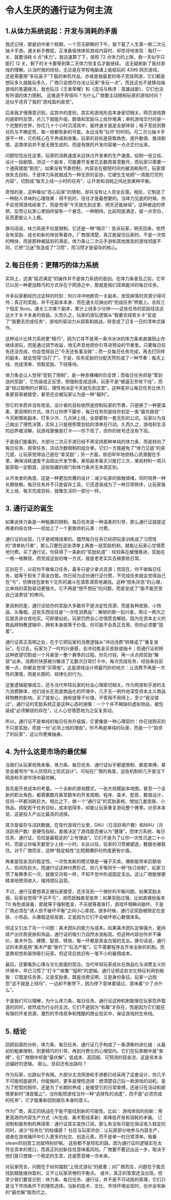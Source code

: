# 令人生厌的通行证为何主流

## 1.从体力系统说起：开发与消耗的矛盾
我还记得，那是初中某个假期，一个百无聊赖的下午。我下载了人生第一款二次元抽卡手游。通关新手教程，正准备愉快体验游戏内容时，却惊讶地发现：每打一关，就要消耗 6 点“体力”。我迅速算了下，按照 72 点体力的上限，我一天似乎只能打 12 关，剩下的关卡要等到第二天体力恢复后才能继续。
这无疑刷新了我对游戏的理解。以当时我的经验，无论是在学校电脑课上偷偷玩的 4399 网页游戏，还是需要用“多玩盒子”下载的单机作品，亦或是我最爱的电子竞技网游，它们都是想玩多久就能玩多久，厂商只会想尽办法让玩家“多玩一点”。而且这也不是移动端游戏的普遍做法，我也玩过《王者荣耀》和《混沌与秩序：英雄战歌》，它们也没有所谓的体力限制。
这难道不奇怪吗？为什么厂商要主动限制玩家的游戏时间？这似乎违背了我的“游戏盈利直觉”。

后来我才慢慢意识到，这其中的差别，其实和游戏形态本身密切相关。网页游戏靠的是即时反馈，点几下就能升级，数值和奖励马上给你堆满；单机游戏交付的是一个完整的世界，你花几十个小时沉浸其中，最终通关就是全部体验；电子竞技则靠对抗与不确定性，每一局都有新的可能，永远没有“玩尽”的时刻。可二次元抽卡手游不一样，它的核心在于养成和收集。玩家的目标是获取角色、提升数值、推进剧情，这类体验并不是无限生成的，而是有限的开发内容被一点点交付出来。

问题恰恰出在这里。玩家的消耗速度永远快过开发者的生产速度。绘制一张立绘、设计一段剧情、测试一个副本，可能要开发者花去数周甚至数月，而玩家只需要一个通宵就能“刷完”。如果没有节奏控制，内容会在极短时间内被消耗殆尽，玩家很快失去目标。于是体力系统就成为一种无奈的妥协，它硬生生地把“一周能打完的内容”，切割成“每天上线一小时的任务”，让开发和消耗之间达到某种平衡。

奇怪的是，这种看似“恶心玩家”的限制，却并没有让人完全反感。相反，它制造了一种耐人寻味的心理效果：得不到的，往往才是最想要的。当体力见底的时候，你不会觉得游戏结束了，而是觉得“今天就先到这里，明天还能继续”。这种被迫的停顿，反而让玩家心里始终留有一个悬念，一种期待。比起彻底满足，留一点空白，反而更能让人上瘾。

换句话说，体力系统不仅是限制，它还是一种“暗示”：告诉玩家，明天回来，依然会有奖励、成长和新的体验等着你。厂商很清楚，真正能留住玩家的，不是一次性的畅快，而是那种被延宕的满足。体力条让二次元手游和其他类型的游戏彻底不同，它把“沉迷”改造成了“习惯”，而习惯才是留存的核心。

## 2.每日任务：更精巧的体力系统

实际上，这类“延迟满足”的操作并不是体力系统的首创。在体力条普及之前，它早已以另一种更加精巧的方式存在于网游之中，那就是我们耳熟能详的每日任务。

许多玩家都经历过这样的时刻：你兴冲冲地刷完一关副本，发现掉落的资源少得可怜；真正的奖励，并不在副本本身，而在通关后弹出的“完成任务”界面上。击败三个指定 Boss，通关三次某个副本，累计上线多少分钟——这些任务的奖励往往远远大于关卡本身的收益。久而久之，玩家的游玩逻辑从“我要去探索关卡”变成了“我要去完成任务”，游戏的驱动力从探索和挑战，转变成了日复一日的清单式操作。

这种设计比体力系统更“精巧”，因为它并不是用一条冷冰冰的体力条来直接阻止你继续游玩，而是通过调节收益，悄无声息地把你引导进预设的节奏里。只要每日任务还没完成，你会觉得自己“今天还有事没做”；而一旦每日任务完成，再去打同样的副本，就会觉得“白打了”。于是，任务奖励的分配天然形成了一种节奏：每天上线、完成清单、领取奖励、下线等待。

体力条会让人觉得“受到了限制”，是一种赤裸裸的负反馈；而每日任务却是“策划送的奖励”，它伪装成正反馈，把强制变成选择。玩家不是“被逼无奈地下线”，而是“经过聪明的计算后，理性地决定今天就先到这里”。这种差异让每日任务比体力条更容易被接受，甚至还会被玩家认为是一种“福利”。

但它的本质并没有改变。设计者的目标依然是控制玩家的节奏，只是换了一种更温柔、更高明的方式。体力让你停下脚步，每日任务则是给你划定一条“最优路径”：今天刷哪些副本、打多少次、几点钟上线，全部都有一套无形的公式。玩家以为自己做出了理性决策，实际上只是按照策划给的清单在行动。久而久之，游戏和生活的边界被消解，玩游戏更像是打卡——你下班了，但你的账号还没有下班。

于是我们能看到，大部分二次元手游已经不再坚持那种单纯的体力条，而是转向了每日任务、周常任务、活动次数限制的组合拳。它们一方面避免了“体力见底”的突兀感，让玩家觉得自己是在“拿奖励”；另一方面，依旧牢牢地把核心资源握在手里，确保消耗速度不会超出开发节奏。某些副本每天只能打三次，某些材料一周只能获取一定额度，这些隐藏的阀门和体力条并无本质区别。

从开发者的角度，这是一种更加优雅的设计：减少玩家的抵触情绪，同时培养一种长期依赖。每日任务并不只是留存工具，它还逐渐成为了一种日常秩序，让玩家每天上线、每天完成目标，就像生活的一部分一样。

## 3. 通行证的诞生

如果说体力条是一种粗暴的限制，每日任务是一种温柔的引导，那么通行证就是这两者的结合体——但加上了一个更致命的元素：付费。

通行证的出现，几乎是顺理成章的。既然每日任务已经把玩家训练成了习惯性的“清单执行者”，那么只要在这张清单上再套一层奖励机制，就能让玩家心甘情愿地付费。买了通行证，你获得了一条新的“奖励轨道”：经验条在缓慢推进，奖励在一格一格解锁，而完成这些的唯一方式，就是老老实实去做那些日常。

区别在于，以前你不做每日任务，最多只是少拿点资源；而现在，你不做每日任务，就等于损失了真金白银。你已经为这份通行证付费，不完成任务就会觉得自己在“亏”，仿佛钱包里有个无形的漏斗在滴答滴答地漏钱。这种“损失厌恶”的心理，比单纯的奖励驱动更强大。它不再是“想不想玩”的问题，而是变成了“能不能忍受自己浪费钱”的拷问。

更讽刺的是，通行证给你的奖励大多数并不是决定性资源，而是各种皮肤、小饰品、头像框。这些东西往往是“一次性消费品”：解锁的那一刻兴奋，用过一两次之后就丢进仓库吃灰。可即便如此，玩家仍然会心甘情愿去解锁，因为在资本主义的商品拜物教逻辑中，拥有本身就等于价值。你可能不会真正去用，但你必须要“囤着”。

通行证真正高明之处，在于它把玩家的消费逻辑从“冲动消费”转移成了“重复游玩”。在过去，玩家为了一时的兴奋感，会冲动氪金买皮肤或抽卡；但通行证却把这种欲望切割成一个月甚至一整个赛季的过程。你先付钱，再一点点把奖励“解锁”出来，消费的快感被分散进了无数次日常打卡中。每次完成任务，经验条往前推一点，你都会觉得“买得值”。这是游戏设计师最巧妙的地方：让消费不再是一次性的激情，而是长期的、规律化的行为。

这套逻辑能够成立，还与当代年轻玩家的社会心理密切相关。作为网游和手游的主力消费群体，他们成长在高度商品化的环境中，几乎无一例外地深受资本主义商品拜物教的影响。买了就安心、拥有就等于价值，不管用不用得上，至少“我没错过”。通行证的奖励系统正是这种心态的镜像：一个个并不稀缺的虚拟物品，被包装成“必须解锁的存在”，让人心甘情愿地为之反复劳动。

所以，通行证不是单纯的每日任务升级版，它更像是一种心理契约：你花钱购买的不只是奖励，而是一份“必须上线的理由”。你不再是单纯的玩家，而是一个“投资了的玩家”，这让你更难抽身。

## 4. 为什么这是市场的最优解

当我们从玩家视角来看，体力条、每日任务、通行证似乎都是限制、都是束缚，甚至会被骂作“令人厌烦的上班式设计”。可站在厂商的角度，这些机制却几乎是当下网游和手游市场中最优解。

首先是开发成本的考量。一个全新的游戏模式，一张大规模副本地图，甚至一个全新的职业角色，都需要数月甚至数年的开发周期。程序、美术、配音、数值设计，任何一环都消耗巨大。相比之下，做一个“通行证”的奖励表格，增加几套皮肤、小饰品，搭配若干任务目标，成本低得多，却能让玩家重复游玩整个赛季。对资本来说，这是投入产出比最高的选择。

其次是留存与活跃数据。在现代游戏行业里，DAU（日活跃用户数）和MAU（月活跃用户数）是硬性指标，直接决定了游戏能否被认为“健康”。而体力系统、每日任务、通行证，恰恰是最稳定的“上号理由”。它们不是为了让你一次性沉迷二十小时，而是让你每天都至少上线一小时。长此以往，玩家的习惯被塑造，数据也被稳住。对于厂商而言，这种“稳定粘性”比短期爆肝的热度更有价值。

再者是现金流的稳定性。一次性卖断的模式像是一锤子买卖，爆款能带来巨额收入，但风险巨大。而通行证这种付费形式，则几乎等同于一种“伪订阅制”。玩家习惯了每赛季买一次，就像交月租一样，不知不觉中形成固定支出。这让厂商能够更精准地预测收入，维持团队运营。

不过，通行证要想真正被玩家接受，还涉及到一个微妙的平衡问题。如果奖励太弱，玩家会觉得“不买不亏”，进而抵触甚至放弃；如果奖励过强，比如直接给版本 T0 角色或装备，那就等于强制氪金，不买就等着挨打，游戏环境瞬间崩坏。于是厂商必须在“诱人但不破坏平衡”之间小心拿捏。很多时候，通行证奖励被限定在皮肤、小饰品、头像框这些层面，正是因为它们不会破坏核心数值体系。

但这又引出了另一个问题：美术团队的能力与成本。如果美术团队足够强大，能持续产出优质皮肤和饰品，通行证的吸引力自然水涨船高。但这种内容创作并不廉价，美术外包、建模、配音、特效，每一环都是真金白银的支出。换句话说，通行证的本质是用“美术产能”替代了“玩法产能”。它不需要程序去开发全新的机制，而是靠视觉和装饰吸引玩家。但这背后依旧有一笔不小的雇佣成本。

最后，还要看到心理与文化层面的契合。当代年轻玩家成长在商品化与消费主义的环境中，早已习惯了“打卡”“收集”“囤积”的逻辑。通行证把这些文化特征利用到极致：它既是任务表，又是奖励表，既是消费证明，又是身份象征。玩家一边抱怨“这不就是上班吗”，一边却不敢停下，因为停下意味着错过、意味着“少了点什么”。

于是我们可以理解，为什么体力条、每日任务、通行证这种机制能够在玩家怨声载道的同时，依然成为行业的主流。它们不是因为“有趣”才存在，而是因为它们能在有限的开发资源、激烈的市场竞争和残酷的商业现实中，保证游戏的生命线。

## 5. 结论 
回顾前面的分析，体力条、每日任务、通行证几乎构成了一条清晰的进化链：从最初的粗暴限制，到更精巧的引导，再到付费化的心理契约。它们在玩家眼中是“束缚”，在厂商眼中却是“最优解”。低成本、高回报、可预测的现金流，这是资本永远偏好的逻辑。 那么，目前还有出路吗？ 

作为玩家，出路似乎有限。大部分主流网游和手游都已经采用了这套设计，你几乎不可能彻底避开。你能做的，更多是理性选择：想清楚自己玩一款游戏的动机，是为了短暂的陪伴，还是为了长期的养成；是接受它的日常束缚，还是只在活动和剧情更新时“浅尝辄止”。当你能把游戏当作一种“选择性的消遣”，而不是“必须完成的任务”，它才能重新回到娱乐本身的意义。 

作为厂商，真正的挑战在于能不能找到新的可能性。比如： 游戏体验的创新：用更高效的内容生产方式（AI生成、美术管线革新）来降低开发和消耗的矛盾。 订阅制和服务制的再探索：通行证其实是伪订阅，那么有没有可能在保证收入稳定的同时，减少“任务化”的枯燥感？ 社区与玩家共创：让玩家部分地参与内容生产，或者在游戏循环中引入更多的社交、创造元素，而不是单一的日常清单。我看steam的创意工坊就特别好嘛。 这些都不是轻松的路。因为通行证的逻辑实在太符合资本的胃口，而真正的创新往往意味着风险。厂商要不要迈出这一步，取决于他们是只想做一个稳定的生意，还是愿意赌一次未来。 

对玩家而言，问题在于如何摆脱“上班式游玩”的疲惫；对厂商而言，问题在于能否找到既能维持盈利，又不让玩家厌倦的平衡点。 或许，真正的答案还没出现。但至少我们要意识到：体力条、每日任务、通行证，并不是不可动摇的真理，它们只是当下市场条件下的理性选择。当新的技术、文化、市场环境出现时，也许会有新的“最优解”取而代之。
